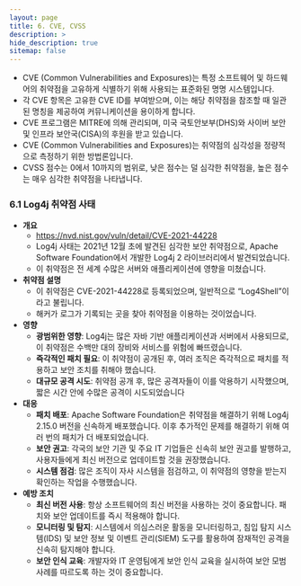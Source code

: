 ```yaml
---
layout: page
title: 6. CVE, CVSS
description: >
hide_description: true
sitemap: false
---
```


- CVE (Common Vulnerabilities and Exposures)는 특정 소프트웨어 및 하드웨어의 취약점을 고유하게 식별하기 위해 사용되는 표준화된 명명 시스템입니다.
- 각 CVE 항목은 고유한 CVE ID를 부여받으며, 이는 해당 취약점을 참조할 때 일관된 명칭을 제공하여 커뮤니케이션을 용이하게 합니다.
- CVE 프로그램은 MITRE에 의해 관리되며, 미국 국토안보부(DHS)와 사이버 보안 및 인프라 보안국(CISA)의 후원을 받고 있습니다.
- CVE (Common Vulnerabilities and Exposures)는 취약점의 심각성을 정량적으로 측정하기 위한 방법론입니다.
- CVSS 점수는 0에서 10까지의 범위로, 낮은 점수는 덜 심각한 취약점을, 높은 점수는 매우 심각한 취약점을 나타냅니다.

### 6.1 Log4j 취약점 사태

- **개요**
    - https://nvd.nist.gov/vuln/detail/CVE-2021-44228
    - Log4j 사태는 2021년 12월 초에 발견된 심각한 보안 취약점으로, Apache Software Foundation에서 개발한 Log4j 2 라이브러리에서 발견되었습니다.
    - 이 취약점은 전 세계 수많은 서버와 애플리케이션에 영향을 미쳤습니다.
- **취약점 설명**
    - 이 취약점은 CVE-2021-44228로 등록되었으며, 일반적으로 “Log4Shell”이라고 불립니다.
    - 해커가 로그가 기록되는 곳을 찾아 취약점을 이용하는 것이었습니다.
- **영향**
    - **광범위한 영향**: Log4j는 많은 자바 기반 애플리케이션과 서버에서 사용되므로, 이 취약점은 수백만 대의 장비와 서비스를 위험에 빠뜨렸습니다.
    - **즉각적인 패치 필요**: 이 취약점이 공개된 후, 여러 조직은 즉각적으로 패치를 적용하고 보안 조치를 취해야 했습니다.
    - **대규모 공격 시도**: 취약점 공개 후, 많은 공격자들이 이를 악용하기 시작했으며, 짧은 시간 안에 수많은 공격이 시도되었습니다
- **대응**
    - **패치 배포**: Apache Software Foundation은 취약점을 해결하기 위해 Log4j 2.15.0 버전을 신속하게 배포했습니다. 이후 추가적인 문제를 해결하기 위해 여러 번의 패치가 더 배포되었습니다.
    - **보안 권고**: 각국의 보안 기관 및 주요 IT 기업들은 신속히 보안 권고를 발행하고, 사용자들에게 최신 버전으로 업데이트할 것을 권장했습니다.
    - **시스템 점검**: 많은 조직이 자사 시스템을 점검하고, 이 취약점의 영향을 받는지 확인하는 작업을 수행했습니다.
- **예방 조치**
    - **최신 버전 사용**: 항상 소프트웨어의 최신 버전을 사용하는 것이 중요합니다. 패치와 보안 업데이트를 즉시 적용해야 합니다.
    - **모니터링 및 탐지**: 시스템에서 의심스러운 활동을 모니터링하고, 침입 탐지 시스템(IDS) 및 보안 정보 및 이벤트 관리(SIEM) 도구를 활용하여 잠재적인 공격을 신속히 탐지해야 합니다.
    - **보안 인식 교육**: 개발자와 IT 운영팀에게 보안 인식 교육을 실시하여 보안 모범 사례를 따르도록 하는 것이 중요합니다.